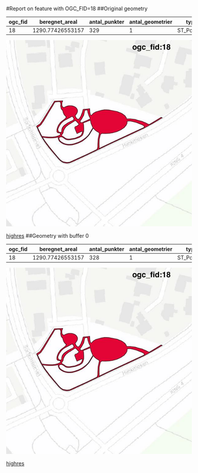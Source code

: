 #Report on feature with OGC_FID=18
##Original geometry



| ogc_fid |  beregnet_areal  | antal_punkter | antal_geometrier |    type    |
|---------|------------------|---------------|------------------|------------|
|      18 | 1290.77426553157 |           329 |                1 | ST_Polygon|
![geom](../images/18_invalid.jpg)


[highres](https://raw.githubusercontent.com/Septima/herlev/master/images/18_invalid.jpg)
##Geometry with buffer 0



| ogc_fid |  beregnet_areal  | antal_punkter | antal_geometrier |    type    |
|---------|------------------|---------------|------------------|------------|
|      18 | 1290.77426553157 |           328 |                1 | ST_Polygon|
![geom](../images/18_buffer0.jpg)


[highres](https://raw.githubusercontent.com/Septima/herlev/master/images/18_buffer0_highres.jpg)
